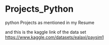 # Projects_Python
python Projects as mentioned in my Resume

and this is the kaggle link of the data set 
https://www.kaggle.com/datasets/ealaxi/paysim1
